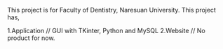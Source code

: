 This project is for Faculty of Dentistry, Naresuan University. This project has,

1.Application // GUI with TKinter, Python and MySQL
2.Website // No product for now.


